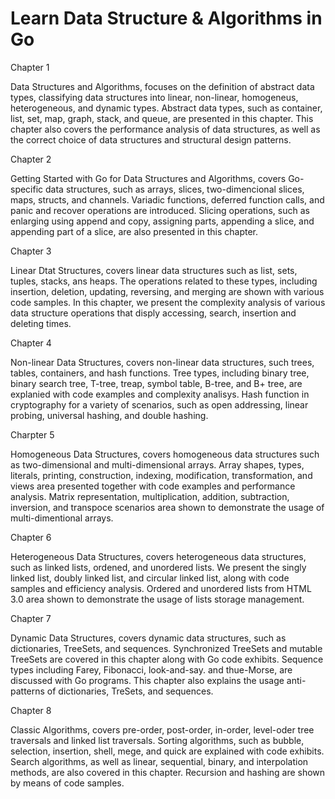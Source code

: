# Learn Data Structure & Algorithms in Go

Chapter 1

Data Structures and Algorithms, focuses on the definition of abstract data types, classifying data structures into linear, non-linear, homogeneus, heterogeneous, and dynamic types. Abstract data types, such as container, list, set, map, graph, stack, and queue, are presented in this chapter. This chapter also covers the performance analysis of data structures, as well as the correct choice of data structures and structural design patterns.

Chapter 2

Getting Started with Go for Data Structures and Algorithms, covers Go-specific data structures, such as arrays, slices, two-dimencional slices, maps, structs, and channels. Variadic functions, deferred function calls, and panic and recover operations are introduced. Slicing operations, such as enlarging using append and copy, assigning parts, appending a slice, and appending part of a slice, are also presented in this chapter.

Chapter 3

Linear Dtat Structures, covers linear data structures such as list, sets, tuples, stacks, ans heaps. The operations related to these types, including insertion, deletion, updating, reversing, and merging are shown with various code samples. In this chapter, we present the complexity analysis of various data structure operations that disply accessing, search, insertion and deleting times.

Chapter 4

Non-linear Data Structures, covers non-linear data structures, such trees, tables, containers, and hash functions. Tree types, including binary tree, binary search tree, T-tree, treap, symbol table, B-tree, and B+ tree, are explanied with code examples and complexity analisys. Hash function in cryptography for a variety of scenarios, such as open addressing, linear probing, universal hashing, and double hashing.

Charpter 5

Homogeneous Data Structures, covers homogeneous data structures such as two-dimensional and multi-dimensional arrays. Array shapes, types, literals, printing, construction, indexing, modification, transformation, and views area presented together with code examples and performance analysis. Matrix representation, multiplication, addition, subtraction, inversion, and transpoce scenarios area shown to demonstrate the usage of multi-dimentional arrays.

Chapter 6

Heterogeneous Data Structures, covers heterogeneous data structures, such as linked lists, ordened, and unordered lists. We present the singly linked list, doubly linked list, and circular linked list, along with code samples and efficiency analysis. Ordered and unordered lists from HTML 3.0 area shown to demonstrate the usage of lists storage management.

Chapter 7

Dynamic Data Structures, covers dynamic data structures, such as dictionaries, TreeSets, and sequences. Synchronized TreeSets and mutable TreeSets are covered in this chapter along with Go code exhibits. Sequence types including Farey, Fibonacci, look-and-say. and thue-Morse, are discussed with Go programs. This chapter also explains the usage anti-patterns of dictionaries, TreSets, and sequences.

Chapter 8

Classic Algorithms, covers pre-order, post-order, in-order, level-oder tree traversals and linked list traversals.
Sorting algorithms, such as bubble, selection, insertion, shell, mege, and quick are explained with code exhibits. Search algorithms, as well as linear, sequential, binary, and interpolation methods, are also covered in this chapter. Recursion and hashing are shown by means of code samples.
